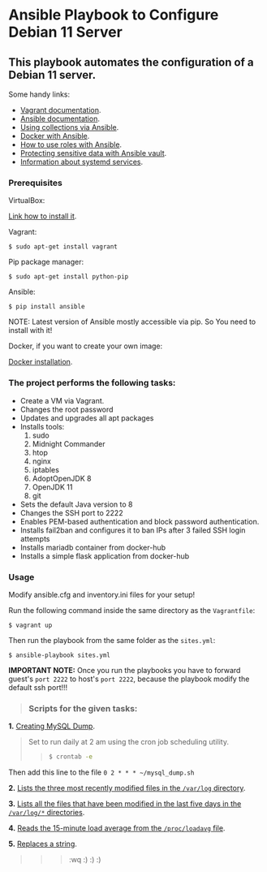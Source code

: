 # Ansible Playbook to Configure Debian 11 Server

## This playbook automates the configuration of a Debian 11 server. 

Some handy links:
* [Vagrant documentation](https://developer.hashicorp.com/vagrant/docs).
* [Ansible documentation](https://docs.ansible.com/).
* [Using collections via Ansible](https://docs.ansible.com/ansible/latest/collections_guide/index.html).
* [Docker with Ansible](https://docs.ansible.com/ansible/latest/collections/community/docker/index.html).
* [How to use roles with Ansible](https://docs.ansible.com/ansible/latest/playbook_guide/playbooks_reuse_roles.html).
* [Protecting sensitive data with Ansible vault](https://docs.ansible.com/ansible/latest/vault_guide/index.html).
* [Information about systemd services](https://linuxhandbook.com/create-systemd-services/).

### Prerequisites

VirtualBox:

[Link how to install it](https://phoenixnap.com/kb/install-virtualbox-on-ubuntu).

Vagrant:

`$ sudo apt-get install vagrant`

Pip package manager:

`$ sudo apt-get install python-pip`

Ansible:

`$ pip install ansible`

NOTE: Latest version of Ansible mostly accessible via pip. So You need to install with it!

Docker, if you want to create your own image:

[Docker installation](https://docs.docker.com/engine/install/debian/).

### The project performs the following tasks:

* Create a VM via Vagrant.
* Changes the root password
* Updates and upgrades all apt packages
* Installs tools:
    1. sudo
    1. Midnight Commander
    1. htop
    1. nginx
    1. iptables
    1. AdoptOpenJDK 8
    1. OpenJDK 11
    1. git
* Sets the default Java version to 8
* Changes the SSH port to 2222
* Enables PEM-based authentication and block password authentication.
* Installs fail2ban and configures it to ban IPs after 3 failed SSH login attempts
* Installs mariadb container from docker-hub
* Installs a simple flask application from docker-hub


### Usage

Modify ansible.cfg and inventory.ini files for your setup!

Run the following command inside the same directory as the `Vagrantfile`:

`$ vagrant up`

Then run the playbook from the same folder as the `sites.yml`:

`$ ansible-playbook sites.yml`

**IMPORTANT NOTE:** Once you run the playbooks you have to forward guest's `port 2222` to host's `port 2222`, because the playbook modify the default ssh port!!!

>### Scripts for the given tasks:

**1.** [Creating MySQL Dump](https://gist.github.com/Maarsupilami/943893bcdeec2e24111334f79d2253ee).

>Set to run daily at 2 am using the cron job scheduling utility.
>>```bash
>>$ crontab -e
>>```

Then add this line to the file `0 2 * * * ~/mysql_dump.sh`

**2.** [Lists the three most recently modified files in the `/var/log` directory](https://gist.github.com/Maarsupilami/f249eaf4b6a5188d7fed3891675b8ede).

**3.** [Lists all the files that have been modified in the last five days in the `/var/log/*` directories](https://gist.github.com/Maarsupilami/f249eaf4b6a5188d7fed3891675b8ede).

**4.** [Reads the 15-minute load average from the `/proc/loadavg` file](https://gist.github.com/Maarsupilami/09e0d7ca2fefb0d8a9fa055af0f8de88).

**5.** [Replaces a string](https://gist.github.com/Maarsupilami/9cc535b24064617cea56f3d54d9a2e2f).

>>> :wq :) :) :)